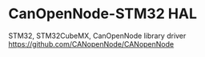 # CanOpenNode-STM32 HAL
STM32, STM32CubeMX, CanOpenNode library driver
https://github.com/CANopenNode/CANopenNode